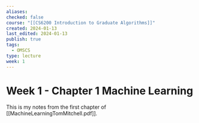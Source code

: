 ```yaml
---
aliases: 
checked: false
course: "[[CS6200 Introduction to Graduate Algorithms]]"
created: 2024-01-13
last_edited: 2024-01-13
publish: true
tags:
  - OMSCS
type: lecture
week: 1
---
```

# Week 1 - Chapter 1 Machine Learning

This is my notes from the first chapter of [[MachineLearningTomMitchell.pdf]].

